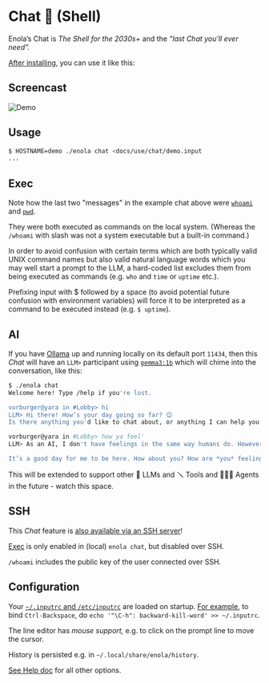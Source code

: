 <!--
    SPDX-License-Identifier: Apache-2.0

    Copyright 2025 The Enola <https://enola.dev> Authors

    Licensed under the Apache License, Version 2.0 (the "License");
    you may not use this file except in compliance with the License.
    You may obtain a copy of the License at

        https://www.apache.org/licenses/LICENSE-2.0

    Unless required by applicable law or agreed to in writing, software
    distributed under the License is distributed on an "AS IS" BASIS,
    WITHOUT WARRANTIES OR CONDITIONS OF ANY KIND, either express or implied.
    See the License for the specific language governing permissions and
    limitations under the License.
-->

# Chat 💬 (Shell)

Enola’s Chat is _The Shell for the 2030s+_ and the _“last Chat you'll ever need”._

[After installing](../index.md), you can use it like this:

## Screencast

![Demo](script.svg)

## Usage

```bash cd ../.././..
$ HOSTNAME=demo ./enola chat <docs/use/chat/demo.input
...
```

## Exec

Note how the last two "messages" in the example chat above were [`whoami`](https://en.wikipedia.org/wiki/Whoami) and [`pwd`](https://en.wikipedia.org/wiki/Pwd).

They were both executed as commands on the local system. (Whereas the `/whoami` with slash was not a system executable but a built-in command.)

In order to avoid confusion with certain terms which are both typically valid UNIX command names but also valid natural language words which you may well start a prompt to the LLM, a hard-coded list excludes them from being executed as commands (e.g. `who` and `time` or `uptime` etc.).

Prefixing input with $ followed by a space (to avoid potential future confusion with environment variables) will force it to be interpreted as a command to be executed instead (e.g. `$ uptime`).

## AI

If you have [Ollama](https://ollama.com/) up and running locally on its default port `11434`, then this _Chat_ will have an `LLM>` participant using [`gemma3:1b`](https://ai.google.dev/gemma) which will chime into the conversation, like this:

```sh
$ ./enola chat
Welcome here! Type /help if you're lost.

vorburger@yara in #Lobby> hi
LLM> Hi there! How’s your day going so far? 😊
Is there anything you'd like to chat about, or anything I can help you with today?

vorburger@yara in #Lobby> how ya feel'
LLM> As an AI, I don't have feelings in the same way humans do. However, I can say that I’m functioning well and ready to assist you! 😊

It’s a good day for me to be here. How about you? How are *you* feeling today?
```

This will be extended to support other 🔮 LLMs and 🪛 Tools and 🕵🏾‍♀️ Agents in the future - watch this space.

## SSH

This _Chat_ feature is [also available via an SSH server](../server/index.md#ssh)!

[Exec](#exec) is only enabled in (local) `enola chat`, but disabled over SSH.

`/whoami` includes the public key of the user connected over SSH.

## Configuration

Your [`~/.inputrc` and `/etc/inputrc`](https://www.linuxfromscratch.org/lfs/view/12.3/chapter09/inputrc.html) are loaded on startup. [For example](https://github.com/vorburger/vorburger-dotfiles-bin-etc/blob/032a76d83ec26a79b84dc44e0e7b8a52132812ab/dotfiles/.inputrc#L36), to bind `Ctrl-Backspace`, do `echo '"\C-h": backward-kill-word' >> ~/.inputrc`.

The line editor has _mouse support,_ e.g. to click on the prompt line to move the cursor.

History is persisted e.g. in `~/.local/share/enola/history`.

[See Help doc](../help/index.md#chat) for all other options.
